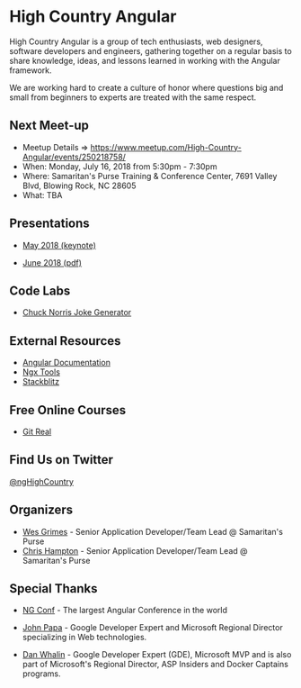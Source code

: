 # High Country Angular

High Country Angular is a group of tech enthusiasts, web designers, software developers and engineers, gathering together on a regular basis to share knowledge, ideas, and lessons learned in working with the Angular framework.

We are working hard to create a culture of honor where questions big and small from beginners to experts are treated with the same respect.

## Next Meet-up

- Meetup Details => https://www.meetup.com/High-Country-Angular/events/250218758/
- When: Monday, July 16, 2018 from 5:30pm - 7:30pm
- Where: Samaritan's Purse Training & Conference Center, 7691 Valley Blvd, Blowing Rock, NC 28605
- What: TBA

## Presentations

- [May 2018 (keynote)](https://github.com/ngHighCountry/meetup/blob/master/presentations/may-2018/may-2018.key)

- [June 2018 (pdf)](https://github.com/ngHighCountry/meetup/blob/master/presentations/june-2018/ngHC-June2018-machine-setup.pdf)

## Code Labs

- [Chuck Norris Joke Generator](https://github.com/ngHighCountry/meetup/blob/master/labs/chuck-norris-jokes-lab.md)

## External Resources

- [Angular Documentation](https://angular.io/docs)
- [Ngx Tools](https://ngx.tools/#/search)
- [Stackblitz](https://stackblitz.com/)

## Free Online Courses
- [Git Real](https://www.pluralsight.com/courses/code-school-git-real)

## Find Us on Twitter

[@ngHighCountry](https://twitter.com/ngHighCountry)

## Organizers

- [Wes Grimes](https://twitter.com/wesgrimes) - Senior Application Developer/Team Lead @ Samaritan's Purse
- [Chris Hampton](https://twitter.com/champton1122) - Senior Application Developer/Team Lead @ Samaritan's Purse

## Special Thanks

- [NG Conf](https://www.ng-conf.org/) - The largest Angular Conference in the world

- [John Papa](https://johnpapa.net/) - Google Developer Expert and Microsoft Regional Director specializing in Web technologies.

- [Dan Whalin](https://codewithdan.com/) - Google Developer Expert (GDE), Microsoft MVP and is also part of Microsoft's Regional Director, ASP Insiders and Docker Captains programs.
